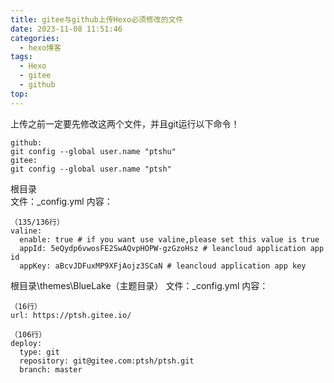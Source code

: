 ```yaml
---
title: gitee与github上传Hexo必须修改的文件
date: 2023-11-08 11:51:46
categories:
  - hexo博客
tags: 
  - Hexo
  - gitee
  - github
top:
---
```

上传之前一定要先修改这两个文件，并且git运行以下命令！
```
github:
git config --global user.name "ptshu"
gitee:
git config --global user.name "ptsh"
```
<!--more-->
根目录\
文件：_config.yml
内容：
```
（135/136行）
valine:
  enable: true # if you want use valine,please set this value is true
  appId: 5eQydp6vwosFE2SwAQvpHOPW-gzGzoHsz # leancloud application app id
  appKey: aBcvJDFuxMP9XFjAojz3SCaN # leancloud application app key
```


根目录\themes\BlueLake（主题目录）
文件：_config.yml
内容：
```
（16行）
url: https://ptsh.gitee.io/  

（106行）
deploy:
  type: git
  repository: git@gitee.com:ptsh/ptsh.git
  branch: master
```


